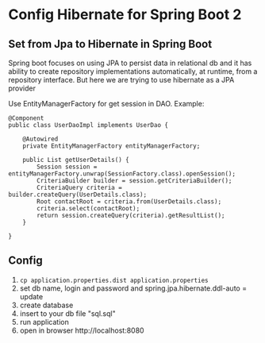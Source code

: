 # Config Hibernate for Spring Boot 2

## Set from Jpa to Hibernate in Spring Boot

Spring boot focuses on using JPA to persist data in relational db and it has ability to create repository implementations automatically, at runtime, from a repository interface. But here we are trying to use hibernate as a JPA provider

Use EntityManagerFactory for get session in DAO. Example:

```
@Component
public class UserDaoImpl implements UserDao {

	@Autowired
	private EntityManagerFactory entityManagerFactory;

	public List getUserDetails() {
		Session session = entityManagerFactory.unwrap(SessionFactory.class).openSession();
		CriteriaBuilder builder = session.getCriteriaBuilder();
		CriteriaQuery criteria = builder.createQuery(UserDetails.class);
		Root contactRoot = criteria.from(UserDetails.class);
		criteria.select(contactRoot);
		return session.createQuery(criteria).getResultList();
	}

}
```

## Config

1. `cp application.properties.dist application.properties`
2. set db name, login and password and spring.jpa.hibernate.ddl-auto = update
3. create database 
4. insert to your db file "sql.sql"
5. run application
6. open in browser http://localhost:8080 